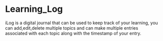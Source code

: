 # Learning_Log
iLog is a digital journal that can be used to keep track of your learning, you can add,edit,delete multiple topics 
and can make multiple entries associated with each topic along with the timestamp of your entry.
